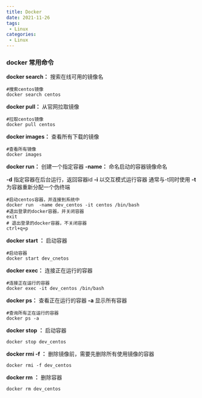 ```yaml
---
title: Docker
date: 2021-11-26
tags:
 - Linux
categories:
 - Linux
---
```


### docker 常用命令

**docker search：** 搜索在线可用的镜像名

```shell
#搜索centos镜像
docker search centos
```



**docker pull：** 从官网拉取镜像

```shell
#拉取centos镜像
docker pull centos
```



**docker images：** 查看所有下载的镜像

```shell
#查看所有镜像
docker images
```



**docker run：** 创建一个指定容器   		**-name：** 命名启动的容器镜像命名

**-d** 指定容器在后台运行，返回容器id 	**-i** 以交互模式运行容器 通常与-t同时使用	**-t** 为容器重新分配一个伪终端

```shell
#启动centos容器，并连接到系统中
docker run  -name dev_centos -it centos /bin/bash
#退出登录的docker容器，并关闭容器
exit
# 退出登录的docker容器，不关闭容器
ctrl+q+p
```



**docker start <NAME or ID> ：**  启动容器

```shell
#启动容器
docker start dev_cnetos
```



**docker exec：**  连接正在运行的容器

```shell
#连接正在运行的容器
docker exec -it dev_centos /bin/bash
```



**docker ps：**  查看正在运行的容器		**-a**  显示所有容器

```shell
#查询所有正在运行的容器
docker ps -a
```



**docker stop <NAME or ID> ：**  启动容器

```shell
docker stop dev_centos
```



**docker rmi -f <ID>：**  删除镜像前，需要先删除所有使用镜像的容器

```
docker rmi -f dev_centos
```



**docker rm <NAME or ID>：**  删除容器

```shell
docker rm dev_centos
```

